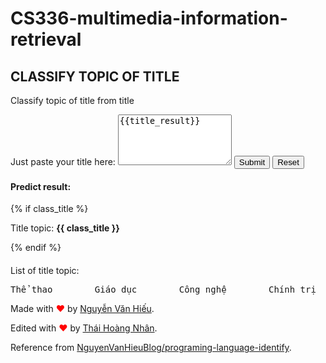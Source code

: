 # CS336-multimedia-information-retrieval
<!DOCTYPE html>
<html lang="en">
<head>
    <title>FINAL MACHINE LEARNING PROJECT</title>
    <meta charset="utf-8">
    <!--meta name="viewport" content="width=device-width, initial-scale=1"-->
    <link rel="icon" type="image/png" href="https://nguyenvanhieu.vn/wp-content/uploads/2018/08/pointer.png">
    <link rel="stylesheet" href="https://maxcdn.bootstrapcdn.com/bootstrap/3.3.7/css/bootstrap.min.css">
    <script src="https://ajax.googleapis.com/ajax/libs/jquery/3.3.1/jquery.min.js"></script>
    <script src="https://maxcdn.bootstrapcdn.com/bootstrap/3.3.7/js/bootstrap.min.js"></script>
    <script>
        function clear_result() {
            $('.result').text('')
            $('textarea').text('')
        }
    </script>
</head>
<body>

<div class="container">
    <h2>CLASSIFY TOPIC OF TITLE</h2>
    <p>Classify topic of title from title</p>
    <form method="post">
        <div class="form-group">
            <label for="title_result">Just paste your title here:</label>
            <textarea class="form-control" rows="5" name="title_result" id="title_result">{{title_result}}</textarea>
            <input type="submit" value="Submit" class="btn btn-success btn-lg" style="margin-top: 20px;">
            <input type="reset" value="Reset" class="btn btn-default btn-lg" style="margin-top: 20px;"
                   onclick="clear_result()">
        </div>
    </form>
    <div class="result">
        <h4>Predict result:</h4>
        {% if class_title %}
        <p>Title topic: <strong>{{ class_title }}</strong></p>
        {% endif %}
    </div>
</div>
<div class="container" style="margin-top:20px;">
    <p>List of title topic:</p>
    <pre>Thể thao        Giáo dục        Công nghệ        Chính trị        Pháp luật        Kinh doanh</pre>
    <p>Made with <span style="color: red;">❤</span> by <a href="https://nguyenvanhieu.vn">Nguyễn Văn Hiếu</a>.</p>
    <p>Edited with <span style="color: red;">❤</span> by <a href="https://www.facebook.com/profile.php?id=100027617961231">Thái Hoàng Nhân</a>.</a></p>
    <p>Reference from <a href="https://github.com/NguyenVanHieuBlog/programing-language-identify">NguyenVanHieuBlog/programing-language-identify</a>.</p>
</div>
</body>
</html>
